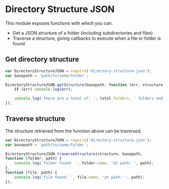 # Directory Structure JSON

This module exposes functions with which you can:

* Get a JSON structure of a folder (including subdirectories and files)
* Traverse a structure, giving callbacks to execute when a file or folder is found

## Get directory structure

``` javascript
var DirectoryStructureJSON = require('directory-structure-json');
var basepath = 'path/to/some/folder';

DirectoryStructureJSON.getStructure(basepath, function (err, structure, total) {
    if (err) console.log(err);

    console.log('there are a total of: ', total.folders, ' folders and ', total.files, ' files');
});
```

## Traverse structure
The structure retrieved from the function above can be traversed.


``` javascript
var DirectoryStructureJSON = require('directory-structure-json');
var basepath = 'path/to/some/folder';

DirectoryStructureJSON.traverseStructure(structure, basepath,
function (folder, path) {
    console.log('folder found: ', folder.name, 'at path: ', path);
},
function (file, path) {
    console.log('file found: ', file.name, 'at path: ', path);
});
```
